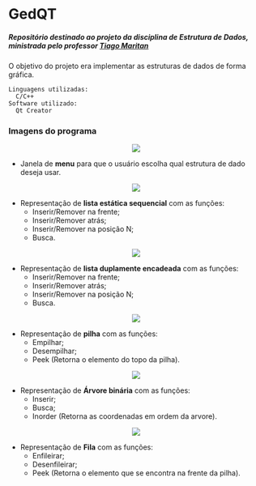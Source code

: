 # GedQT


##### Repositório destinado ao projeto da disciplina de *Estrutura de Dados*, ministrada pelo professor [Tiago Maritan](https://sites.google.com/a/lavid.ufpb.br/maritan/)


O objetivo do projeto era implementar as estruturas de dados de forma gráfica.

    Linguagens utilizadas:
      C/C++
    Software utilizado:
      Qt Creator

### Imagens do programa

<p align="center">
  <img  src="https://user-images.githubusercontent.com/26467331/41208016-aa248e34-6cf4-11e8-982e-68221ff5aa23.png">
</p>

  * Janela de **menu** para que o usuário escolha qual estrutura de dado deseja usar.

<p align="center">
  <img  src="https://user-images.githubusercontent.com/26467331/41208015-aa0ba1ee-6cf4-11e8-808e-0671d79af428.png">
</p>

* Representação de **lista estática sequencial** com as funções: 
  * Inserir/Remover na frente;
  * Inserir/Remover atrás;
  * Inserir/Remover na posição N;
  * Busca.  
  
<p align="center">
  <img  src="https://user-images.githubusercontent.com/26467331/41208018-aa40e836-6cf4-11e8-88c2-0daed54d5f0e.png">
</p>

* Representação de **lista duplamente encadeada** com as funções: 
  * Inserir/Remover na frente;
  * Inserir/Remover atrás;
  * Inserir/Remover na posição N;
  * Busca.
  
<p align="center">
  <img  src="https://user-images.githubusercontent.com/26467331/41208012-a9ad8762-6cf4-11e8-8e61-5d8fc1db2186.png">
</p>
   
* Representação de **pilha** com as funções: 
  * Empilhar;
  * Desempilhar;
  * Peek (Retorna  o elemento do topo da pilha).
  
<p align="center">
  <img  src="https://user-images.githubusercontent.com/26467331/41208013-a9d7e552-6cf4-11e8-8c32-778207b6c9cf.png">
</p>

* Representação de **Árvore binária** com as funções: 
  * Inserir;
  * Busca;
  * Inorder (Retorna as coordenadas em ordem da arvore).
  
  
<p align="center">
  <img  src="https://user-images.githubusercontent.com/26467331/41208014-a9f04c1e-6cf4-11e8-9e5f-fd999517b7f4.png">
</p>

* Representação de **Fila** com as funções: 
  * Enfileirar;
  * Desenfileirar;
  * Peek (Retorna o elemento que se encontra na frente da pilha).
